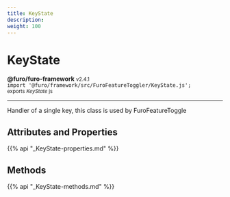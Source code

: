 ```yaml
---
title: KeyState
description: 
weight: 100
---
```


# KeyState

**@furo/furo-framework** <small>v2.4.1</small>
<br>`import '@furo/framework/src/FuroFeatureToggler/KeyState.js';`<small>
<br>exports *KeyState* js</small>


****

Handler of a single key, this class is used by FuroFeatureToggle

## Attributes and Properties
{{% api "_KeyState-properties.md" %}}


























## Methods
{{% api "_KeyState-methods.md" %}}






















